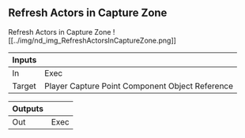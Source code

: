 ## Refresh Actors in Capture Zone
Refresh Actors in Capture Zone
![[../img/nd_img_RefreshActorsInCaptureZone.png]]

|Inputs||
|--|--|
| In | Exec |
| Target | Player Capture Point Component Object Reference |

|Outputs||
|--|--|
| Out | Exec |
